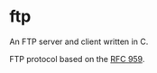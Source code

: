 # ftp
An FTP server and client written in C.

FTP protocol based on the [RFC 959](https://tools.ietf.org/html/rfc959).
